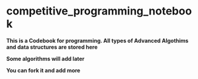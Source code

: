 # competitive_programming_notebook

**This is a Codebook for programming. All types of Advanced Algothims and data structures are stored here**

**Some algorithms will add later**

**You can fork it and add more**


